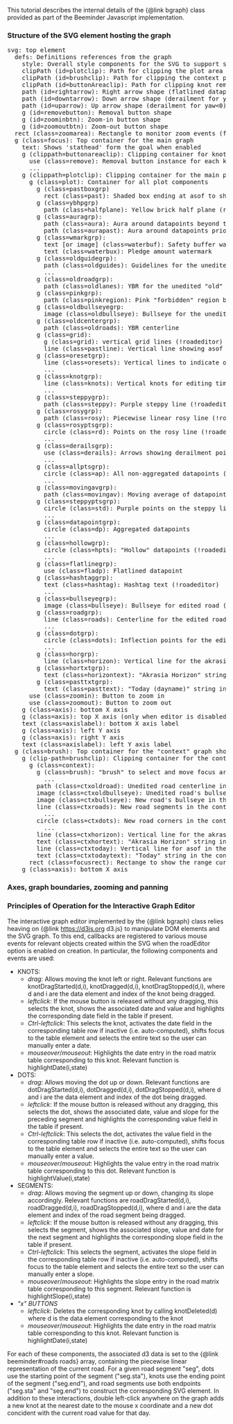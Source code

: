 This tutorial describes the internal details of the {@link bgraph}
class provided as part of the Beeminder Javascript implementation.

### Structure of the SVG element hosting the graph

<pre>
svg: top element
  defs: Definitions references from the graph
    style: Overall style components for the SVG to support standalone loading
    clipPath (id=plotclip): Path for clipping the plot area
    clipPath (id=brushclip): Path for clipping the context plot
    clipPath (id=buttonAreaclip): Path for clipping knot removal buttons
    path (id=rightarrow): Right arrow shape (flatlined datapoint)
    path (id=downtarrow): Down arrow shape (derailment for yaw>0)
    path (id=uparrow): Up arrow shape (derailment for yaw<0)
    g (id=removebutton): Removal button shape
    g (id=zoominbtn): Zoom-in button shape
    g (id=zoomoutbtn): Zoom-out button shape
  rect (class=zoomarea): Rectangle to monitor zoom events (for d3.zoom)
  g (class=focus): Top container for the main graph
    text: Shows 'stathead' form the goal when enabled
    g (clippath=buttonareaclip): Clipping container for knot removal buttons (roadeditor)
      use (class=remove): Removal button instance for each know
      ...
    g (clippath=plotclip): Clipping container for the main plot
      g (class=plot): Container for all plot components
        g (class=pastboxgrp)
          rect (class=past): Shaded box ending at asof to show past dates (roadeditor)
        g (class=ybhpgrp)
          path (class=halfplane): Yellow brick half plane (roadeditor)
        g (class=auragrp):
          path (class=aura): Aura around datapoints beyond tini
          path (class=aurapast): Aura around datapoints prior to tini
        g (class=wmarkgrp):
          text [or image] (class=waterbuf): Safety buffer watermark
          text (class=waterbux): Pledge amount watermark
        g (class=oldguidegrp):
          path (class=oldguides): Guidelines for the unedited "old" road (!roadeditor)
          ...
        g (class=oldroadgrp):
          path (class=oldlanes): YBR for the unedited "old" road (!roadeditor)
        g (class=pinkgrp):
          path (class=pinkregion): Pink "forbidden" region between asof and horizon
        g (class=oldbullseyegrp:
          image (class=oldbullseye): Bullseye for the unedited "old" road
        g (class=oldcentergrp):
          path (class=oldroads): YBR centerline
        g (class=grid):
          g (class=grid): vertical grid lines (!roadeditor)
          line (class=pastline): Vertical line showing asof (roadeditor only)
        g (class=oresetgrp):
          line (class=oresets): Vertical lines to indicate odometer resets
          ...
        g (class=knotgrp):
          line (class=knots): Vertical knots for editing time (roadeditor)
          ...
        g (class=steppygrp):
          path (class=steppy): Purple steppy line (!roadeditor)
        g (class=rosygrp):
          path (class=rosy): Piecewise linear rosy line (!roadeditor)
        g (class=rosyptsgrp):
          circle (class=rd): Points on the rosy line (!roadeditor)
          ...
        g (class=derailsgrp):
          use (class=derails): Arrows showing derailment points (!roadeditor)
          ...
        g (class=allptsgrp):
          circle (class=ap): All non-aggregated datapoints (!roadeditor)
          ...
        g (class=movingavgrp):
          path (class=movingav): Moving average of datapoints (!roadeditor)
        g (class=steppyptsgrp):
          circle (class=std): Purple points on the steppy line (!roadeditor)
          ...
        g (class=datapointgrp):
          circle (class=dp): Aggregated datapoints
          ...
        g (class=hollowgrp):
          circle (class=hpts): "Hollow" datapoints (!roadeditor)
          ...
        g (class=flatlinegrp):
          use (class=fladp): Flatlined datapoint
        g (class=hashtaggrp):
          text (class=hashtag): Hashtag text (!roadeditor)
          ...
        g (class=bullseyegrp):
          image (class=bullseye): Bullseye for edited road (roadeditor)
        g (class=roadgrp):
          line (class=roads): Centerline for the edited road (roadeditor)
          ...
        g (class=dotgrp):
          circle (class=dots): Inflection points for the edited road (roadeditor)
          ...
        g (class=horgrp):
          line (class=horizon): Vertical line for the akrasia horizon
        g (class=hortxtgrp):
          text (class=horizontext): "Akrasia Horizon" string
        g (class=pasttxtgrp):
          text (class=pasttext): "Today (dayname)" string indicating asof (roadeditor)
      use (class=zoomin): Button to zoom in
      use (class=zoomout): Button to zoom out
    g (class=axis): bottom X axis
    g (class=axis): top X axis (only when editor is disabled)
    text (class=axislabel): bottom X axis label
    g (class=axis): left Y axis
    g (class=axis): right Y axis
    text (class=axislabel): left Y axis label
  g (class=brush): Top container for the "context" graph showing the entire range
    g (clip-path=brushclip): Clipping container for the context graph
      g (class=context):
        g (class=brush): "brush" to select and move focus area on the entire range
          ...
        path (class=ctxoldroad): Unedited road centerline in the context graph
        image (class=ctxoldbullseye): Unedited road's bullseye in the context graph
        image (class=ctxbullseye): New road's bullseye in the context graph (roadeditor)
        line (class=ctxroads): New road segments in the context graph (roadeditor)
          ...
        circle (class=ctxdots): New road corners in the context graph (roadeditor)
          ...
        line (class=ctxhorizon): Vertical line for the akrasia horizon in the context gr.
        text (class=ctxhortext): "Akrasia Horizon" string in the context gr.
        line (class=ctxtoday): Vertical line for asof in the context gr.
        text (class=ctxtodaytext): "Today" string in the context gr.
      rect (class=focusrect): Rectange to show the range currently in focus
    g (class=axis): bottom X axis
</pre>

### Axes, graph boundaries, zooming and panning

### Principles of Operation for the Interactive Graph Editor

The interactive graph editor implemented by the {@link bgraph} class
relies heaving on {@link https://d3js.org d3.js} to manipulate DOM
elements and the SVG graph. To this end, callbacks are registered to
various mouse events for relevant objects created within the SVG when
the roadEditor option is enabled on creation. In particular, the
following components and events are used:

  * KNOTS:
    * *drag*: Allows moving the knot left or right. Relevant functions are knotDragStarted(d,i), knotDragged(d,i), knotDragStopped(d,i), where d and i are the data element and index of the knot being dragged. 
    * *leftclick*: If the mouse button is released without any dragging, this selects the knot, shows the associated date and value and highlights the corresponding date field in the table if present.
    * *Ctrl-leftclick*: This selects the knot, activates the date field in the corresponding table row if inactive (i.e. auto-computed), shifts focus to the table element and selects the entire text so the user can manually enter a date.
    * *mouseover*/*mouseout*: Highlights the date entry in the road matrix table corresponding to this knot. Relevant function is highlightDate(i,state)
  * DOTS:
    * *drag*: Allows moving the dot up or down. Relevant functions are dotDragStarted(d,i), dotDragged(d,i), dotDragStopped(d,i), where d and i are the data element and index of the dot being dragged. 
    * *leftclick*: If the mouse button is released without any dragging, this selects the dot, shows the associated date, value and slope for the preceding segment and highlights the corresponding value field in the table if present.
    * *Ctrl-leftclick*: This selects the dot, activates the value field in the corresponding table row if inactive (i.e. auto-computed), shifts focus to the table element and selects the entire text so the user can manually enter a value.
    * *mouseover*/*mouseout*: Highlights the value entry in the road matrix table corresponding to this dot. Relevant function is highlightValue(i,state)
  * SEGMENTS:
    * *drag*: Allows moving the segment up or down, changing its slope accordingly. Relevant functions are roadDragStarted(d,i), roadDragged(d,i), roadDragStopped(d,i), where d and i are the data element and index of the road segment being dragged. 
    * *leftclick*: If the mouse button is released without any dragging, this selects the segment, shows the associated slope, value and date for the next segment and highlights the corresponding slope field in the table if present.
    * *Ctrl-leftclick*: This selects the segment, activates the slope field in the corresponding table row if inactive (i.e. auto-computed), shifts focus to the table element and selects the entire text so the user can manually enter a slope.
    * *mouseover*/*mouseout*: Highlights the slope entry in the road matrix table corresponding to this segment. Relevant function is highlightSlope(i,state)
  * *"x" BUTTONS*
    * *leftclick*: Deletes the corresponding knot by calling knotDeleted(d) where d is the data element corresponding to the knot
    * *mouseover*/*mouseout*: Highlights the date entry in the road matrix table corresponding to this knot. Relevant function is highlightDate(i,state)
    
For each of these components, the associated d3 data is set to the {@link beeminder#roads roads} array, containing the piecewise linear representation of the current road. For a given road segment "seg", dots use the starting point of the segment ("seg.sta"), knots use the ending point of the segment ("seg.end"), and road segments use both endpoints ("seg.sta" and "seg.end") to construct the corresponding SVG element. In addition to these interactions, double left-click anywhere on the graph adds a new knot at the nearest date to the mouse x coordinate and a new dot concident with the current road value for that day.
